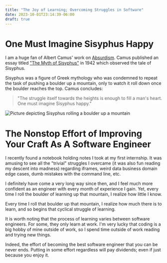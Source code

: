 ```yaml
---
title: "The Joy of Learning; Overcoming Struggles in Software"
date: 2023-10-01T23:14:39-06:00
draft: true
---
```


# One Must Imagine Sisyphus Happy
I am a huge fan of Albert Camus' work on [Absurdism]("https://en.wikipedia.org/wiki/Absurdism"). Camus published an essay titled ["The Myth of Sisyphus"]("https://en.wikipedia.org/wiki/The_Myth_of_Sisyphus") in 1942 which observed the tale of Sisyphus. 

Sisyphus was a figure of Greek mythology who was condemned to repeat the task of pushing a boulder up a mountain, only to watch it roll down once the boulder reaches the top. Camus concludes:

> "The struggle itself towards the heights is enough to fill a man's heart. One must imagine Sisyphus happy."

![Picture depicting Sisyphus rolling a boulder up a mountain](/Sisyphus-e1557869810488.jpeg)

# The Nonstop Effort of Improving Your Craft As A Software Engineer

I recently found a notebook holding notes I took at my first internship. It was amusing to see all the "trivial" struggles I overcame (it was also fun reading my descent into madness) regarding iframes, weird data business domain edge cases, dumb mistakes with the command line, etc. 

I definitely have come a very long way since then, and I feel much more confident as an engineer with every month of experience I gain. Yet, every time I roll the boulder of learning up that mountain, I realize how little I know.

Every time I roll that boulder up that mountain, I realize how much there is to learn, and so begins that cyclical struggle of learning.

It is worth noting that the process of learning varies between software engineers. For some, they only learn at work. I'm very lucky that coding is a big hobby of mine outside of work, so I spend time outside of work reading and trying new things.

Indeed, the effort of becoming the best software engineer that you can be never ends. Putting in some effort regardless will pay dividends; even if just because you enjoy it.

